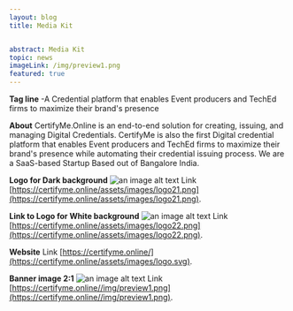 ```yaml
---
layout: blog
title: Media Kit


abstract: Media Kit
topic: news
imageLink: /img/preview1.png
featured: true
---
```

**Tag line**
-A Credential platform that enables Event producers and TechEd firms to maximize their brand's presence

**About**
CertifyMe.Online is an end-to-end solution for creating, issuing, and managing Digital Credentials. CertifyMe is also the first Digital credential platform that enables Event producers and TechEd firms to maximize their brand's presence while automating their credential issuing process.
We are a SaaS-based Startup Based out of Bangalore India.

**Logo for Dark background**
![an image alt text](https://certifyme.online/assets/images/logo21.png "Logo for Dark background")
Link [https://certifyme.online/assets/images/logo21.png](https://certifyme.online/assets/images/logo21.png). 

**Link to Logo for White background**
![an image alt text](https://certifyme.online/assets/images/logo22.png "Logo for White background")
Link [https://certifyme.online/assets/images/logo22.png](https://certifyme.online/assets/images/logo22.png). 

**Website**
Link  [https://certifyme.online/](https://certifyme.online/assets/images/logo.svg). 


**Banner image 2:1**
![an image alt text](https://certifyme.online//img/preview1.png "Banner")
Link [https://certifyme.online//img/preview1.png](https://certifyme.online//img/preview1.png). 

